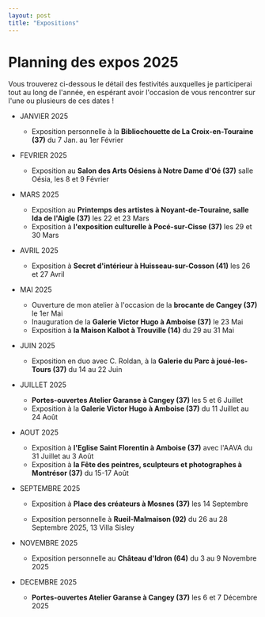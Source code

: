 ```yaml
---
layout: post
title: "Expositions"
---
```

# Planning des expos 2025

 Vous trouverez ci-dessous le détail des festivités auxquelles je participerai tout au long de l'année, en espérant avoir l'occasion de vous rencontrer sur l'une ou plusieurs de ces dates !



- JANVIER 2025

  - Exposition personnelle à la **Bibliochouette de La Croix-en-Touraine (37)**  du 7 Jan. au 1er Février 

  

- FEVRIER 2025

  - Exposition au **Salon des Arts Oésiens à Notre Dame d'Oé (37)** salle Oésia, les 8 et 9 Février 

  

- MARS 2025

  - Exposition au **Printemps des artistes à Noyant-de-Touraine, salle Ida de l'Aigle (37)** les 22 et 23 Mars 
  - Exposition à  **l'exposition culturelle à Pocé-sur-Cisse  (37)** les 29 et 30 Mars 

  

- AVRIL 2025

  - Exposition à **Secret d'intérieur à Huisseau-sur-Cosson (41)** les 26 et 27 Avril 

  

- MAI 2025

  - Ouverture de mon atelier à l'occasion de la **brocante de Cangey (37)** le 1er Mai 
  - Inauguration de la **Galerie Victor Hugo à Amboise (37)** le 23 Mai
  - Exposition à **la Maison Kalbot à Trouville (14)** du 29 au 31 Mai 

  

- JUIN 2025

  - Exposition en duo avec C. Roldan, à la **Galerie du Parc à joué-les-Tours (37)** du 14 au 22 Juin 

  

- JUILLET 2025

  -  **Portes-ouvertes Atelier Garanse à Cangey (37)** les 5 et 6 Juillet 
  - Exposition à la **Galerie Victor Hugo à Amboise (37)** du 11 Juillet au 24 Août 

  

- AOUT 2025

  - Exposition à **l'Eglise Saint Florentin à Amboise (37)** avec l'AAVA du 31 Juillet au 3 Août 
  - Exposition à **la Fête des peintres, sculpteurs et photographes à Montrésor (37)**  du 15-17 Août 

  

- SEPTEMBRE 2025

  - Exposition à **Place des créateurs à Mosnes (37)**  les 14 Septembre 

  - Exposition personnelle à **Rueil-Malmaison (92)** du 26 au 28 Septembre 2025, 13 Villa Sisley

  

- NOVEMBRE 2025

  - Exposition personnelle au **Château d'Idron (64)** du 3 au 9 Novembre 2025

  

- DECEMBRE 2025

  - **Portes-ouvertes Atelier Garanse à Cangey (37)**  les 6 et 7 Décembre 2025

  

  

  
  
  